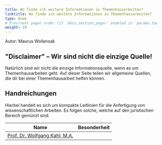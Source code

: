 ```yaml
---
title: Wo finde ich weitere Informationen zu Themenhausarbeiten?
linktitle: Wo finde ich weitere Informationen zu Themenhausarbeiten?
type: book
# Prev/next pager order (if `docs_section_pager` enabled in `params.toml`)
weight: 19
---
```


Autor: Maurus Wollensak

## "Disclaimer" – Wir sind nicht die einzige Quelle!

Natürlich sind wir nicht die einzige Informationsquelle, wenn es um Themenhausarbeiten geht. Auf dieser Seite teilen wir allgemeine Quellen, die dir bei einer Themenhausarbeit helfen können.

## Handreichungen

Hierbei handelt es sich um kompakte Leitlinien für die Anfertigung von wissenschaftlichen Arbeiten. Es folgen solche, welche auf den juristischen Bereich gemünzt sind.

|Name|Besonderheit|
|-|-|
|[Prof. Dr. Wolfgang Kahl, M.A.](https://www.jura.uni-heidelberg.de/kahl/lehre/)||